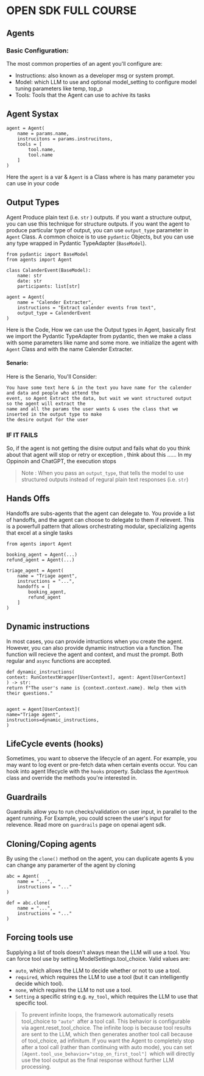 # OPEN SDK FULL COURSE

## Agents

### Basic Configuration:
The most common properties of an agent you'll configure are:
- Instructions: also known as a developer msg or system prompt.
- Model: which LLM to use and optional model_setting to configure model tuning parameters like temp, top_p
- Tools: Tools that the Agent can use to achive its tasks

## Agent Systax

    agent = Agent(
        name = params.name,
        instrucitons = params.instrucitons,
        tools = [
            tool.name,
            tool.name
        ]
    )
Here the `agent` is a var & `Agent` is a Class where is has many parameter you can use in your code

## Output Types

Agent Produce plain text (i.e. `str` ) outputs. if you want a structure output, you can use this technique for structure outputs. if you want the agent to produce particular type of output, you can use `output_type` parameter in `Agent` Class. A common choice is to use `pydantic` Objects, but you can use any type wrapped in Pydantic TypeAdapter (`BaseModel`).
    
    from pydantic import BaseModel
    from agents import Agent 

    class CalanderEvent(BaseModel):
        name: str
        date: str
        participants: list[str]

    agent = Agent(
        name = "Calender Extracter",
        instructions = "Extract calender events from text",
        output_type = CalenderEvent
    )

Here is the Code, How we can use the Output types in Agent, basically first we import the Pydantic TypeAdapter from pydantic, then we make a class with some parameters like name and some more. we initialize the agent with `Agent` Class and with the name Calender Extracter.

#### Senario:
Here is the Senario, You'll Consider:

    You have some text here & in the text you have name for the calender and data and people who attend the 
    event, so Agent Extract the data, but wait we want structured output so the agent will extract the 
    name and all the params the user wants & uses the class that we inserted in the output type to make
    the desire output for the user

### IF IT FAILS

So, if the agent is not getting the disire output and fails what do you think about that agent will stop or retry or exception , think about this ......
In my Oppinoin and ChatGPT, the execution stops


>Note : When you pass an `output_type`, that tells the model to use structured outputs instead of regural plain text responses (i.e. `str`)

## Hands Offs
Handoffs are subs-agents that the agent can delegate to. You provide a list of handoffs, and the agent can choose to delegate to them if relevent. This is a powerfull pattern that allows orchestrating modular, specializing agents that excel at a single tasks 

    from agents import Agent 
    
    booking_agent = Agent(...)
    refund_agent = Agent(...)

    triage_agent = Agent(
        name = "Triage agent",
        instructions = "...",
        handoffs = [
            booking_agent,
            refund_agent
        ]
    )

## Dynamic instructions 

In most cases, you can provide intructions when you create the agent. However, you can also provide dynamic instruction via a function. The function will recieve the agent and context, and must the prompt. Both regular and `async` functions are accepted.

    def dynamic_instructions(
    context: RunContextWrapper[UserContext], agent: Agent[UserContext]
    ) -> str:
    return f"The user's name is {context.context.name}. Help them with their questions."


    agent = Agent[UserContext](
    name="Triage agent",
    instructions=dynamic_instructions,
    )

## LifeCycle events (hooks)

Sometimes, you want to observe the lifecycle of an agent. For example, you may want to log event or pre-fetch data when certain events occur. You can hook into agent lifecycle with the `hooks` property. Subclass the `AgentHook` class and override the methods you're interested in.

## Guardrails

Guardrails allow you to run checks/validation on user input, in parallel to the agent running. For Example, you could screen the user's input for relevence. Read more on `guardrails` page on openai agent sdk.

## Cloning/Coping agents

By using the `clone()` method on the agent, you can duplicate agents & you can change any paramerter of the agent by cloning

    abc = Agent(
        name = "...",
        instructions = "..."
    )

    def = abc.clone(
        name = "...",
        instructions = "..."
    )

## Forcing tools use

Supplying a list of tools doesn't always mean the LLM will use a tool. You can force tool use by setting ModelSettings.tool_choice. Valid values are:

 - `auto`, which allows the LLM to decide whether or not to use a tool.
 - `required`, which requires the LLM to use a tool (but it can intelligently decide which tool).
 - `none`, which requires the LLM to not use a tool.
 - `Setting` a specific string e.g. `my_tool`, which requires the LLM to use that specific tool.

 > To prevent infinite loops, the framework automatically resets tool_choice to `"auto" `after a tool call. This behavior is configurable via agent.reset_tool_choice. The infinite loop is because tool results are sent to the LLM, which then generates another tool call because of tool_choice, ad infinitum. If you want the Agent to completely stop after a tool call (rather than continuing with auto mode), you can set `[Agent.tool_use_behavior="stop_on_first_tool"] `which will directly use the tool output as the final response without further LLM processing.